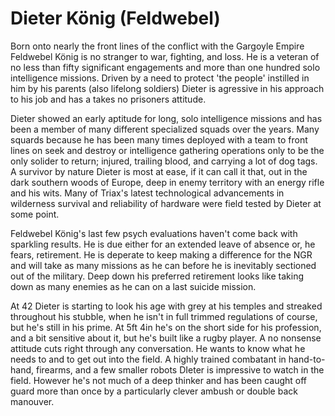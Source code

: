 # Dieter König (Feldwebel)
Born onto nearly the front lines of the conflict with the Gargoyle Empire Feldwebel König is no stranger to war, fighting, and loss. He is a veteran of no less than fifty significant engagements and more than one hundred solo intelligence missions. Driven by a need to protect 'the people' instilled in him by his parents (also lifelong soldiers) Dieter is agressive in his approach to his job and has a takes no prisoners attitude.

Dieter showed an early aptitude for long, solo intelligence missions and has been a member of many different specialized squads over the years. Many squards because he has been many times deployed with a team to front lines on seek and destroy or intelligence gathering operations only to be the only solider to return; injured, trailing blood, and carrying a lot of dog tags. A survivor by nature Dieter is most at ease, if it can call it that, out in the dark southern woods of Europe, deep in enemy territory with an energy rifle and his wits. Many of Triax's latest technological advancements in wilderness survival and reliability of hardware were field tested by Dieter at some point.

Feldwebel König's last few psych evaluations haven't come back with sparkling results. He is due either for an extended leave of absence or, he fears, retirement. He is deperate to keep making a difference for the NGR and will take as many missions as he can before he is inevitably sectioned out of the military. Deep down his preferred retirement looks like taking down as many enemies as he can on a last suicide mission.

At 42 Dieter is starting to look his age with grey at his temples and streaked throughout his stubble, when he isn't in full trimmed regulations of course, but he's still in his prime. At 5ft 4in he's on the short side for his profession, and a bit sensitive about it, but he's built like a rugby player. A no nonsense attitude cuts right through any conversation. He wants to know what he needs to and to get out into the field. A highly trained combatant in hand-to-hand, firearms, and a few smaller robots DIeter is impressive to watch in the field. However he's not much of a deep thinker and has been caught off guard more than once by a particularly clever ambush or double back manouver.